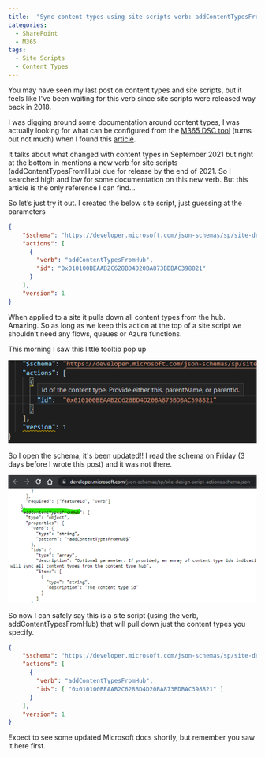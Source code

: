 ```yaml
---
title:  "Sync content types using site scripts verb: addContentTypesFromHub"
categories:
  - SharePoint
  - M365
tags:
  - Site Scripts
  - Content Types
---
```


You may have seen my last post on content types and site scripts, but it feels like I've been waiting for this verb since site scripts were released way back in 2018.
 
I was digging around some documentation around content types, I was actually looking for what can be configured from the [M365 DSC tool](https://microsoft365dsc.com/) (turns out not much) when I found this [article](https://support.microsoft.com/en-us/office/what-s-changed-in-content-type-publishing-609399c7-5c42-4e25-aff0-b59d4aa1867f). 

It talks about what changed with content types in September 2021 but right at the bottom in mentions a new verb for site scripts (addContentTypesFromHub) due for release by the end of 2021. So I searched high and low for some documentation on this new verb. But this article is the only reference I can find…
 
So let’s just try it out. I created the below site script, just guessing at the parameters

``` json
{
    "$schema": "https://developer.microsoft.com/json-schemas/sp/site-design-script-actions.schema.json",
    "actions": [
      {
        "verb": "addContentTypesFromHub",
        "id": "0x010100BEAAB2C628BD4D20BA873BDBAC398821"
      }
    ],
    "version": 1
}
```

When applied to a site it pulls down all content types from the hub. Amazing. So as long as we keep this action at the top of a site script we shouldn’t need any flows, queues or Azure functions.

This morning I saw this little tooltip pop up

![tool-tip](/assets/site-scripts/tool-tip.png)

So I open the schema, it's been updated!! I read the schema on Friday (3 days before I wrote this post) and it was not there.

![schema-update](/assets/site-scripts/schema-update.png)

So now I can safely say this is a site script (using the verb, addContentTypesFromHub) that will pull down just the content types you specify.

``` json
{
    "$schema": "https://developer.microsoft.com/json-schemas/sp/site-design-script-actions.schema.json",
    "actions": [
      {
        "verb": "addContentTypesFromHub",
        "ids": [ "0x010100BEAAB2C628BD4D20BA873BDBAC398821" ]
      }
    ],
    "version": 1
}
```

Expect to see some updated Microsoft docs shortly, but remember you saw it here first.